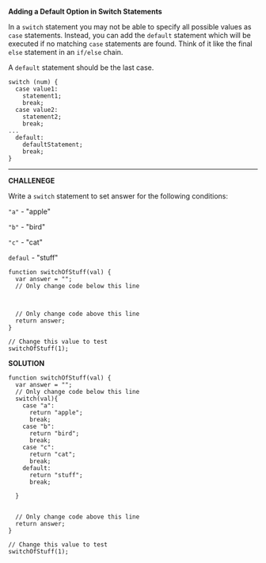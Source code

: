**Adding a Default Option in Switch Statements**

In a `switch` statement you may not be able to specify all possible values as `case` statements. Instead, you can add the `default` statement which will be executed if no matching `case` statements are found. Think of it like the final `else` statement in an `if/else` chain.

A `default` statement should be the last case.


```
switch (num) {
  case value1:
    statement1;
    break;
  case value2:
    statement2;
    break;
...
  default:
    defaultStatement;
    break;
}
```
---------------------

**CHALLENEGE**

Write a `switch` statement to set answer for the following conditions:

`"a"` - "apple"

`"b"` - "bird"

`"c"` - "cat"

`defaul` - "stuff"

```
function switchOfStuff(val) {
  var answer = "";
  // Only change code below this line
  
  
  
  // Only change code above this line  
  return answer;  
}

// Change this value to test
switchOfStuff(1);

```

**SOLUTION**

```
function switchOfStuff(val) {
  var answer = "";
  // Only change code below this line
  switch(val){
    case "a":
      return "apple";
      break;
    case "b":
      return "bird";
      break;
    case "c":
      return "cat";
      break;
    default:
      return "stuff";
      break;  

  }
  
  
  // Only change code above this line  
  return answer;  
}

// Change this value to test
switchOfStuff(1);

```
